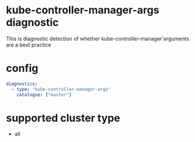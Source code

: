 # kube-controller-manager-args diagnostic 

This is diagnostic detection of whether kube-controller-manager'arguments are a best practice

# config
```yaml
diagnostics:
  - type: "kube-controller-manager-args"
    catalogue: ["master"]    
```
# supported cluster type
* all